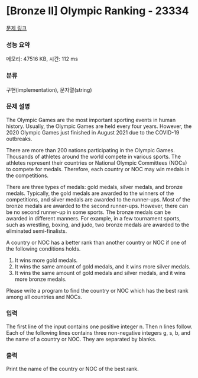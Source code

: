 # [Bronze II] Olympic Ranking - 23334 

[문제 링크](https://www.acmicpc.net/problem/23334) 

### 성능 요약

메모리: 47516 KB, 시간: 112 ms

### 분류

구현(implementation), 문자열(string)

### 문제 설명

<p>The Olympic Games are the most important sporting events in human history. Usually, the Olympic Games are held every four years. However, the 2020 Olympic Games just finished in August 2021 due to the COVID-19 outbreaks.</p>

<p>There are more than 200 nations participating in the Olympic Games. Thousands of athletes around the world compete in various sports. The athletes represent their countries or National Olympic Committees (NOCs) to compete for medals. Therefore, each country or NOC may win medals in the competitions.</p>

<p>There are three types of medals: gold medals, silver medals, and bronze medals. Typically, the gold medals are awarded to the winners of the competitions, and silver medals are awarded to the runner-ups. Most of the bronze medals are awarded to the second runner-ups. However, there can be no second runner-up in some sports. The bronze medals can be awarded in different manners. For example, in a few tournament sports, such as wrestling, boxing, and judo, two bronze medals are awarded to the eliminated semi-finalists.</p>

<p>A country or NOC has a better rank than another country or NOC if one of the following conditions holds.</p>

<ol>
	<li>It wins more gold medals.</li>
	<li>It wins the same amount of gold medals, and it wins more silver medals.</li>
	<li>It wins the same amount of gold medals and silver medals, and it wins more bronze medals.</li>
</ol>

<p>Please write a program to find the country or NOC which has the best rank among all countries and NOCs.</p>

### 입력 

 <p>The first line of the input contains one positive integer n. Then n lines follow. Each of the following lines contains three non-negative integers g, s, b, and the name of a country or NOC. They are separated by blanks.</p>

### 출력 

 <p>Print the name of the country or NOC of the best rank.</p>

